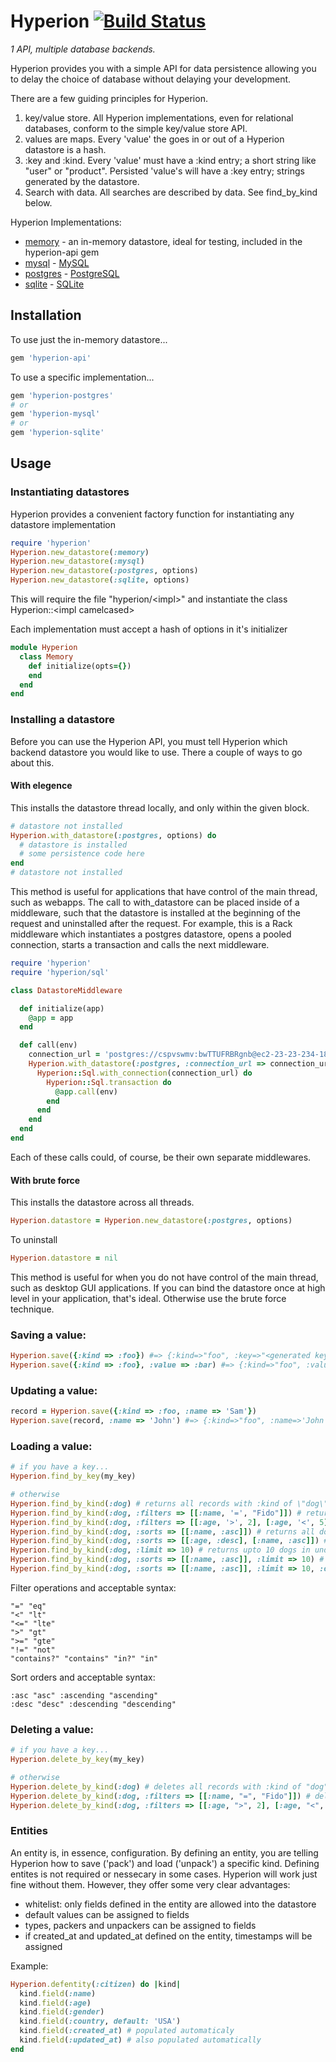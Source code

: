 Hyperion [![Build Status](https://secure.travis-ci.org/mylesmegyesi/hyperion-ruby.png)](http://travis-ci.org/mylesmegyesi/hyperion-ruby)
=============

<em>1 API, multiple database backends.</em>

Hyperion provides you with a simple API for data persistence allowing you to delay the choice of database without delaying your development.

There are a few guiding principles for Hyperion.

 1. key/value store.  All Hyperion implementations, even for relational databases, conform to the simple key/value store API.
 2. values are maps.  Every 'value' the goes in or out of a Hyperion datastore is a hash.
 3. :key and :kind.  Every 'value' must have a :kind entry; a short string like "user" or "product".  Persisted 'value's will have a :key entry; strings generated by the datastore.
 4. Search with data.  All searches are described by data.  See find_by_kind below.

Hyperion Implementations:

 * [memory](https://github.com/mylesmegyesi/hyperion-ruby/blob/master/api/lib/hyperion/memory.rb) - an in-memory datastore, ideal for testing, included in the hyperion-api gem
 * [mysql](https://github.com/mylesmegyesi/hyperion-ruby/tree/master/mysql) - [MySQL](http://www.mysql.com/)
 * [postgres](https://github.com/mylesmegyesi/hyperion-ruby/tree/master/postgres) - [PostgreSQL](http://www.postgresql.org/)
 * [sqlite](https://github.com/mylesmegyesi/hyperion-ruby/tree/master/sqlite) - [SQLite](http://www.sqlite.org/)

## Installation

To use just the in-memory datastore...

``` ruby
gem 'hyperion-api'
```

To use a specific implementation...

``` ruby
gem 'hyperion-postgres'
# or
gem 'hyperion-mysql'
# or
gem 'hyperion-sqlite'
```

## Usage

### Instantiating datastores

Hyperion provides a convenient factory function for instantiating any datastore implementation

``` ruby
require 'hyperion'
Hyperion.new_datastore(:memory)
Hyperion.new_datastore(:mysql)
Hyperion.new_datastore(:postgres, options)
Hyperion.new_datastore(:sqlite, options)
```

This will require the file "hyperion/\<impl\>" and instantiate the class Hyperion::\<impl camelcased\>

Each implementation must accept a hash of options in it's initializer

``` ruby
module Hyperion
  class Memory
    def initialize(opts={})
    end
  end
end
```

### Installing a datastore

Before you can use the Hyperion API, you must tell Hyperion which backend datastore you would like to use. There a couple of ways to go about this.

#### With elegence

This installs the datastore thread locally, and only within the given block.

``` ruby
# datastore not installed
Hyperion.with_datastore(:postgres, options) do
  # datastore is installed
  # some persistence code here
end
# datastore not installed
```

This method is useful for applications that have control of the main thread, such as webapps. The call to with_datastore can be placed inside of a middleware, such that the datastore is installed at the beginning of the request and uninstalled after the request. For example, this is a Rack middleware which instantiates a postgres datastore, opens a pooled connection, starts a transaction and calls the next middleware.

``` ruby
require 'hyperion'
require 'hyperion/sql'

class DatastoreMiddleware

  def initialize(app)
    @app = app
  end

  def call(env)
    connection_url = 'postgres://cspvswmv:bwTTUFRBRgnb@ec2-23-23-234-187.compute-1.amazonaws.com:5432/d1uh0jkh0n8j3l'
    Hyperion.with_datastore(:postgres, :connection_url => connection_url) do
      Hyperion::Sql.with_connection(connection_url) do
        Hyperion::Sql.transaction do
          @app.call(env)
        end
      end
    end
  end
end
```

Each of these calls could, of course, be their own separate middlewares.

#### With brute force

This installs the datastore across all threads.

``` ruby
Hyperion.datastore = Hyperion.new_datastore(:postgres, options)
```

To uninstall

``` ruby
Hyperion.datastore = nil
```

This method is useful for when you do not have control of the main thread, such as desktop GUI applications. If you can bind the datastore once at high level in your application, that's ideal.  Otherwise use the brute force technique.

### Saving a value:

``` ruby
Hyperion.save({:kind => :foo}) #=> {:kind=>"foo", :key=>"<generated key>"}
Hyperion.save({:kind => :foo}, :value => :bar) #=> {:kind=>"foo", :value=>:bar, :key=>"<generated key>"}
```

### Updating a value:

``` ruby
record = Hyperion.save({:kind => :foo, :name => 'Sam'})
Hyperion.save(record, :name => 'John') #=> {:kind=>"foo", :name=>'John', :key=>"<generated key>"}
```

### Loading a value:

``` ruby
# if you have a key...
Hyperion.find_by_key(my_key)

# otherwise
Hyperion.find_by_kind(:dog) # returns all records with :kind of \"dog\"
Hyperion.find_by_kind(:dog, :filters => [[:name, '=', "Fido"]]) # returns all dogs whos name is Fido
Hyperion.find_by_kind(:dog, :filters => [[:age, '>', 2], [:age, '<', 5]]) # returns all dogs between the age of 2 and 5 (exclusive)
Hyperion.find_by_kind(:dog, :sorts => [[:name, :asc]]) # returns all dogs in alphebetical order of their name
Hyperion.find_by_kind(:dog, :sorts => [[:age, :desc], [:name, :asc]]) # returns all dogs ordered from oldest to youngest, and gos of the same age ordered by name
Hyperion.find_by_kind(:dog, :limit => 10) # returns upto 10 dogs in undefined order
Hyperion.find_by_kind(:dog, :sorts => [[:name, :asc]], :limit => 10) # returns upto the first 10 dogs in alphebetical order of their name
Hyperion.find_by_kind(:dog, :sorts => [[:name, :asc]], :limit => 10, :offset => 10) # returns the second set of 10 dogs in alphebetical order of their name
```

Filter operations and acceptable syntax:

    "=" "eq"
    "<" "lt"
    "<=" "lte"
    ">" "gt"
    ">=" "gte"
    "!=" "not"
    "contains?" "contains" "in?" "in"

Sort orders and acceptable syntax:

    :asc "asc" :ascending "ascending"
    :desc "desc" :descending "descending"

### Deleting a value:

``` ruby
# if you have a key...
Hyperion.delete_by_key(my_key)

# otherwise
Hyperion.delete_by_kind(:dog) # deletes all records with :kind of "dog"
Hyperion.delete_by_kind(:dog, :filters => [[:name, "=", "Fido"]]) # deletes all dogs whos name is Fido
Hyperion.delete_by_kind(:dog, :filters => [[:age, ">", 2], [:age, "<", 5]]) # deletes all dogs between the age of 2 and 5 (exclusive)
```

### Entities

An entity is, in essence, configuration. By defining an entity, you are telling Hyperion how to save ('pack') and load ('unpack') a specific kind. Defining entites is not required or nessecary in some cases. Hyperion will work just fine without them. However, they offer some very clear advantages:

 * whitelist: only fields defined in the entity are allowed into the datastore
 * default values can be assigned to fields
 * types, packers and unpackers can be assigned to fields
 * if created_at and updated_at defined on the entity, timestamps will be assigned

Example:

``` ruby
Hyperion.defentity(:citizen) do |kind|
  kind.field(:name)
  kind.field(:age)
  kind.field(:gender)
  kind.field(:country, default: 'USA')
  kind.field(:created_at) # populated automaticaly
  kind.field(:updated_at) # also populated automatically
end
```
